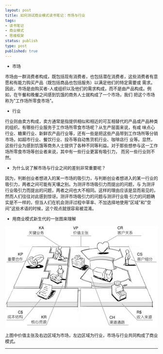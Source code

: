 ```yaml
--- 
layout: post
title: 如何测试商业模式读书笔记：市场与行业
tags: 
- 读书笔记
- 商业模式
- 思维框架
status: publish
type: post
published: true
---
```


- 市场

市场由一群消费者构成，既包括现有消费者，也包括潜在消费者，这些消费者有意愿和有能力购买产品（既包括商品也包括服务）以满足他们的特定需要或
需求。因此，市场是由购买者-人或组织以及他们的需求构成，而不是由产品构成。例如，在午餐和晚餐之间感到饥饿的商务人士就构成了一个市场，我们
把这个市场称为"工作场所零食市场"。
<more>
- 行业

行业则由卖方构成，卖方通常是指提供相似和相近的可互相替代的产品或产品种类的组织。有哪些行业服务于工作场所零食市场呢？从生产层面来说，有咸
味点心行业、糖果行业、新鲜农产品行业等，还有一些是把这些产品带到工作场所等分销市场，如超市行业、餐饮行业、投币等自动售货机行业、咖啡店行
业等。显然，这些行业为感到饥饿等商务人士提供了各种不同等利益。对于那些想参与这一工作场所零食市场等创业者来说，其中有一些行业更富有吸引力，
而另一些行业则不然。

- 为什么说了解市场与行业之间的差别非常重要呢？

因为，判断创业者想进入的某一市场的吸引力，与判断创业者想进入的某一行业的吸引力，两者之间可能有天壤之别。为测评市场吸引力而提出的问题，与
为测评行业吸引力而提出的问题，两者之间也大不相同。这样的理由应该是显而易见的，然而人们往往对此感到惊讶。测评市场吸引力的问题与测评行业吸
引力的问题确实是不一样的，但当人们在机会测评过程中草率、不加选择地使用"区域"和"空间"这些术语的时候，这个观点就很容易被混淆。

- 用商业模式新生代的一张图来理解

![](/upload/image/商业模式.png)

上图中价值主张及右边区域为市场，左边区域为行业，市场与行业共同构成了商业模式。

---
